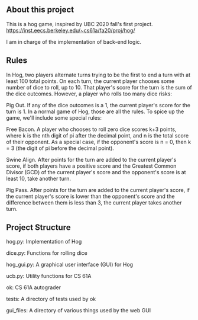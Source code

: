 ## About this project
This is a hog game, inspired by UBC 2020 fall's first project. https://inst.eecs.berkeley.edu/~cs61a/fa20/proj/hog/

I am in charge of the implementation of back-end logic.

## Rules
In Hog, two players alternate turns trying to be the first to end a turn with at least 100 total points. On each turn, the current player chooses some number of dice to roll, up to 10. That player's score for the turn is the sum of the dice outcomes. However, a player who rolls too many dice risks:

Pig Out. If any of the dice outcomes is a 1, the current player's score for the turn is 1.
In a normal game of Hog, those are all the rules. To spice up the game, we'll include some special rules:

Free Bacon. A player who chooses to roll zero dice scores k+3 points, where k is the nth digit of pi after the decimal point, and n is the total score of their opponent. As a special case, if the opponent's score is n = 0, then k = 3 (the digit of pi before the decimal point).

Swine Align. After points for the turn are added to the current player's score, if both players have a positive score and the Greatest Common Divisor (GCD) of the current player's score and the opponent's score is at least 10, take another turn.

Pig Pass. After points for the turn are added to the current player's score, if the current player's score is lower than the opponent's score and the difference between them is less than 3, the current player takes another turn.


## Project Structure
hog.py: Implementation of Hog

dice.py: Functions for rolling dice

hog_gui.py: A graphical user interface (GUI) for Hog

ucb.py: Utility functions for CS 61A

ok: CS 61A autograder

tests: A directory of tests used by ok

gui_files: A directory of various things used by the web GUI


